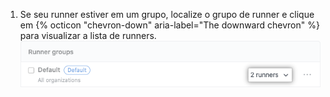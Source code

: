 1. Se seu runner estiver em um grupo, localize o grupo de runner e clique em {% octicon "chevron-down" aria-label="The downward chevron" %} para visualizar a lista de runners. ![Lista de grupo de runner](/assets/images/help/settings/actions-org-enterprise-list-group-runners.png)